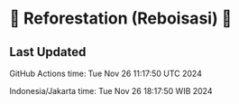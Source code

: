 
# 🌳 Reforestation (Reboisasi) 🌲

## Last Updated

GitHub Actions time: Tue Nov 26 11:17:50 UTC 2024

Indonesia/Jakarta time: Tue Nov 26 18:17:50 WIB 2024
